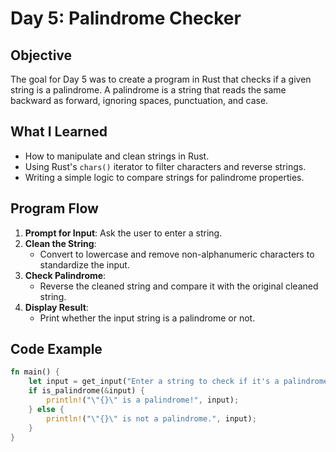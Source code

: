 # Day 5: Palindrome Checker

## Objective
The goal for Day 5 was to create a program in Rust that checks if a given string is a palindrome. A palindrome is a string that reads the same backward as forward, ignoring spaces, punctuation, and case.

## What I Learned
- How to manipulate and clean strings in Rust.
- Using Rust's `chars()` iterator to filter characters and reverse strings.
- Writing a simple logic to compare strings for palindrome properties.

## Program Flow
1. **Prompt for Input**: Ask the user to enter a string.
2. **Clean the String**:
    - Convert to lowercase and remove non-alphanumeric characters to standardize the input.
3. **Check Palindrome**:
    - Reverse the cleaned string and compare it with the original cleaned string.
4. **Display Result**:
    - Print whether the input string is a palindrome or not.

## Code Example

```rust
fn main() {
    let input = get_input("Enter a string to check if it's a palindrome:");
    if is_palindrome(&input) {
        println!("\"{}\" is a palindrome!", input);
    } else {
        println!("\"{}\" is not a palindrome.", input);
    }
}
